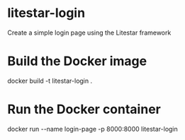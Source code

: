 # litestar-login
Create a simple login page using the Litestar framework

# Build the Docker image
docker build -t litestar-login .

# Run the Docker container
docker run --name login-page -p 8000:8000 litestar-login